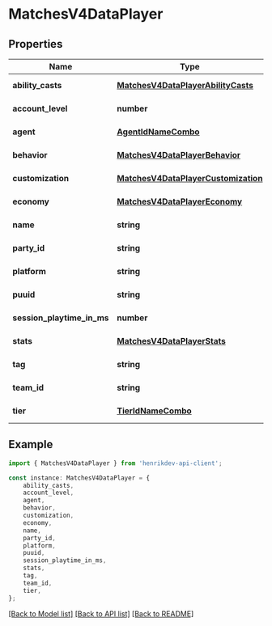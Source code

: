 # MatchesV4DataPlayer


## Properties

Name | Type | Description | Notes
------------ | ------------- | ------------- | -------------
**ability_casts** | [**MatchesV4DataPlayerAbilityCasts**](MatchesV4DataPlayerAbilityCasts.md) |  | [default to undefined]
**account_level** | **number** |  | [default to undefined]
**agent** | [**AgentIdNameCombo**](AgentIdNameCombo.md) |  | [default to undefined]
**behavior** | [**MatchesV4DataPlayerBehavior**](MatchesV4DataPlayerBehavior.md) |  | [default to undefined]
**customization** | [**MatchesV4DataPlayerCustomization**](MatchesV4DataPlayerCustomization.md) |  | [default to undefined]
**economy** | [**MatchesV4DataPlayerEconomy**](MatchesV4DataPlayerEconomy.md) |  | [default to undefined]
**name** | **string** |  | [default to undefined]
**party_id** | **string** |  | [default to undefined]
**platform** | **string** |  | [default to undefined]
**puuid** | **string** |  | [default to undefined]
**session_playtime_in_ms** | **number** |  | [default to undefined]
**stats** | [**MatchesV4DataPlayerStats**](MatchesV4DataPlayerStats.md) |  | [default to undefined]
**tag** | **string** |  | [default to undefined]
**team_id** | **string** |  | [default to undefined]
**tier** | [**TierIdNameCombo**](TierIdNameCombo.md) |  | [default to undefined]

## Example

```typescript
import { MatchesV4DataPlayer } from 'henrikdev-api-client';

const instance: MatchesV4DataPlayer = {
    ability_casts,
    account_level,
    agent,
    behavior,
    customization,
    economy,
    name,
    party_id,
    platform,
    puuid,
    session_playtime_in_ms,
    stats,
    tag,
    team_id,
    tier,
};
```

[[Back to Model list]](../README.md#documentation-for-models) [[Back to API list]](../README.md#documentation-for-api-endpoints) [[Back to README]](../README.md)

